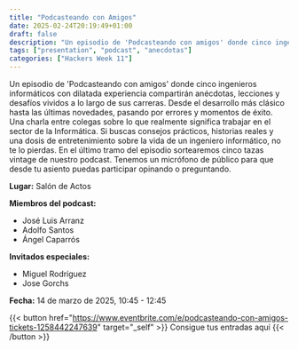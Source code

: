 ```yaml
---
title: "Podcasteando con Amigos"
date: 2025-02-24T20:19:49+01:00
draft: false
description: "Un episodio de 'Podcasteando con amigos' donde cinco ingenieros informáticos con dilatada experiencia compartirán anécdotas, lecciones y desafíos vividos a lo largo de sus carreras."
tags: ["presentation", "podcast", "anecdotas"]
categories: ["Hackers Week 11"]
---
```


Un episodio de 'Podcasteando con amigos' donde cinco ingenieros informáticos con dilatada experiencia compartirán anécdotas, lecciones y desafíos vividos a lo largo de sus carreras. Desde el desarrollo más clásico hasta las últimas novedades, pasando por errores y momentos de éxito. Una charla entre colegas sobre lo que realmente significa trabajar en el sector de la Informática. Si buscas consejos prácticos, historias reales y una dosis de entretenimiento sobre la vida de un ingeniero informático, no te lo pierdas. En el último tramo del episodio sortearemos cinco tazas vintage de nuestro podcast. Tenemos un micrófono de público para que desde tu asiento puedas participar opinando o preguntando.

**Lugar:** Salón de Actos

**Miembros del podcast:**
- José Luis Arranz
- Adolfo Santos
- Ángel Caparrós

**Invitados especiales:**
- Miguel Rodríguez
- Jose Gorchs

**Fecha:** 14 de marzo de 2025, 10:45 - 12:45

{{< button href="https://www.eventbrite.com/e/podcasteando-con-amigos-tickets-1258442247639" target="_self" >}}
Consigue tus entradas aquí
{{< /button >}}
